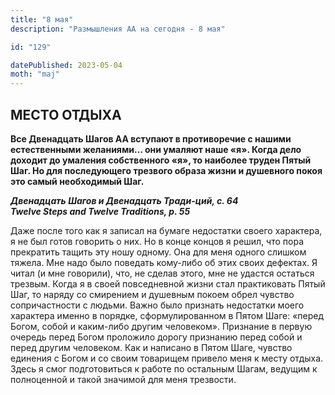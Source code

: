 ```yaml
---
title: "8 мая"
description: "Размышления АА на сегодня - 8 мая"

id: "129"

datePublished: 2023-05-04
moth: "maj"
---
```


## МЕСТО ОТДЫХА

**Все Двенадцать Шагов АА вступают в противоречие с нашими естественными
желаниями… они умаляют наше «я». Когда дело доходит до умаления собственного
«я», то наиболее труден Пятый Шаг. Но для последующего трезвого образа жизни и
душевного покоя это самый необходимый Шаг.**

**_Двенадцать Шагов и Двенадцать Тради-ций, с. 64  
Twelve Steps and Twelve Traditions, p. 55_**

Даже после того как я записал на бумаге недостатки своего характера, я не был
готов говорить о них. Но в конце концов я решил, что пора прекратить тащить
эту ношу одному. Она для меня одного слишком тяжела. Мне надо было поведать
кому-либо об этих своих дефектах. Я читал (и мне говорили), что, не сделав
этого, мне не удастся остаться трезвым. Когда я в своей повседневной жизни
стал практиковать Пятый Шаг, то наряду со смирением и душевным покоем обрел
чувство сопричастности с людьми. Важно было признать недостатки моего
характера именно в порядке, сформулированном в Пятом Шаге: «перед Богом, собой
и каким-либо другим человеком». Признание в первую очередь перед Богом
проложило дорогу признанию перед собой и перед другим человеком. Как и
написано в Пятом Шаге, чувство единения с Богом и со своим товарищем привело
меня к месту отдыха. Здесь я смог подготовиться к работе по остальным Шагам,
ведущим к полноценной и такой значимой для меня трезвости.
